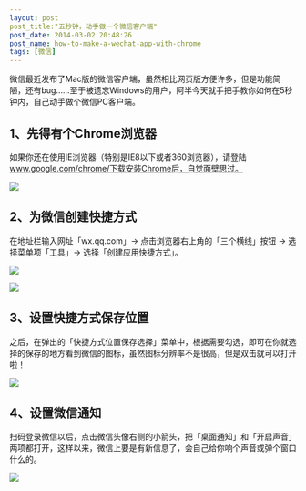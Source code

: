 ```yaml
---
layout: post
post_title:"五秒钟，动手做一个微信客户端"
post_date: 2014-03-02 20:48:26
post_name: how-to-make-a-wechat-app-with-chrome
tags: [微信]
---
```



微信最近发布了Mac版的微信客户端，虽然相比网页版方便许多，但是功能简陋，还有bug……至于被遗忘Windows的用户，阿半今天就手把手教你如何在5秒钟内，自己动手做个微信PC客户端。

## 1、先得有个Chrome浏览器

如果你还在使用IE浏览器（特别是IE8以下或者360浏览器），请登陆‎www.google.com/chrome/下载安装Chrome后，自觉面壁思过。

![](http://mmbiz.qpic.cn/mmbiz/z3T1vlHdIXicupwRFhUuyHicIENGM5rnjyaBtSpbiaHk5uYIoJuGlkhq5ibUOMCqVMj97TPVwDuAYBsKqvkIEbb3Eg/0)

## 2、为微信创建快捷方式

在地址栏输入网址「wx.qq.com」-&gt; 点击浏览器右上角的「三个横线」按钮 -&gt; 选择菜单项「工具」-&gt; 选择「创建应用快捷方式」。

![](http://mmbiz.qpic.cn/mmbiz/z3T1vlHdIXicupwRFhUuyHicIENGM5rnjybGtCicyer5PhhpNB5lcTSXbzCL3ic2gRrvHCky158P9RkHQFnOd3QCjA/0)

![](http://mmbiz.qpic.cn/mmbiz/z3T1vlHdIXicupwRFhUuyHicIENGM5rnjybGtCicyer5PhhpNB5lcTSXbzCL3ic2gRrvHCky158P9RkHQFnOd3QCjA/0)

## 3、设置快捷方式保存位置

之后，在弹出的「快捷方式位置保存选择」菜单中，根据需要勾选，即可在你就选择的保存的地方看到微信的图标，虽然图标分辨率不是很高，但是双击就可以打开啦！

![](http://mmbiz.qpic.cn/mmbiz/z3T1vlHdIXicupwRFhUuyHicIENGM5rnjy6sE8MwTG5fS1VmGSickPgAuhn58C5La1zeYHT6joJsrpwo88O3MmAdw/0)

## 4、设置微信通知

扫码登录微信以后，点击微信头像右侧的小箭头，把「桌面通知」和「开启声音」两项都打开，这样以来，微信上要是有新信息了，会自己给你响个声音或弹个窗口什么的。

![](http://mmbiz.qpic.cn/mmbiz/z3T1vlHdIXicupwRFhUuyHicIENGM5rnjy5stPTIJIhSw3zEnyUH8NYZnbOh4IM0iawicx69cibl1X58dIecOQvmKTA/0)